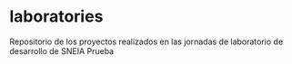 # laboratories
Repositorio de los proyectos realizados en las jornadas de laboratorio de desarrollo de SNEIA
Prueba
